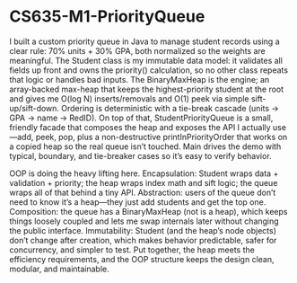 # CS635-M1-PriorityQueue
I built a custom priority queue in Java to manage student records using a clear rule: 70% units + 30% GPA, both normalized so the weights are meaningful. The Student class is my immutable data model: it validates all fields up front and owns the priority() calculation, so no other class repeats that logic or handles bad inputs. The BinaryMaxHeap is the engine; an array-backed max-heap that keeps the highest-priority student at the root and gives me O(log N) inserts/removals and O(1) peek via simple sift-up/sift-down. Ordering is deterministic with a tie-break cascade (units → GPA → name → RedID). On top of that, StudentPriorityQueue is a small, friendly facade that composes the heap and exposes the API I actually use—add, peek, pop, plus a non-destructive printInPriorityOrder that works on a copied heap so the real queue isn’t touched. Main drives the demo with typical, boundary, and tie-breaker cases so it’s easy to verify behavior.


OOP is doing the heavy lifting here. Encapsulation: Student wraps data + validation + priority; the heap wraps index math and sift logic; the queue wraps all of that behind a tiny API. Abstraction: users of the queue don’t need to know it’s a heap—they just add students and get the top one. Composition: the queue has a BinaryMaxHeap (not is a heap), which keeps things loosely coupled and lets me swap internals later without changing the public interface. Immutability: Student (and the heap’s node objects) don’t change after creation, which makes behavior predictable, safer for concurrency, and simpler to test. Put together, the heap meets the efficiency requirements, and the OOP structure keeps the design clean, modular, and maintainable.
